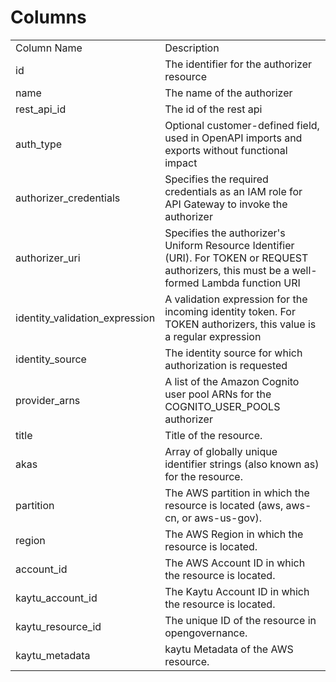 # Columns  

<table>
	<tr><td>Column Name</td><td>Description</td></tr>
	<tr><td>id</td><td>The identifier for the authorizer resource</td></tr>
	<tr><td>name</td><td>The name of the authorizer</td></tr>
	<tr><td>rest_api_id</td><td>The id of the rest api</td></tr>
	<tr><td>auth_type</td><td>Optional customer-defined field, used in OpenAPI imports and exports without functional impact</td></tr>
	<tr><td>authorizer_credentials</td><td>Specifies the required credentials as an IAM role for API Gateway to invoke the authorizer</td></tr>
	<tr><td>authorizer_uri</td><td>Specifies the authorizer&#39;s Uniform Resource Identifier (URI). For TOKEN or REQUEST authorizers, this must be a well-formed Lambda function URI</td></tr>
	<tr><td>identity_validation_expression</td><td>A validation expression for the incoming identity token. For TOKEN authorizers, this value is a regular expression</td></tr>
	<tr><td>identity_source</td><td>The identity source for which authorization is requested</td></tr>
	<tr><td>provider_arns</td><td>A list of the Amazon Cognito user pool ARNs for the COGNITO_USER_POOLS authorizer</td></tr>
	<tr><td>title</td><td>Title of the resource.</td></tr>
	<tr><td>akas</td><td>Array of globally unique identifier strings (also known as) for the resource.</td></tr>
	<tr><td>partition</td><td>The AWS partition in which the resource is located (aws, aws-cn, or aws-us-gov).</td></tr>
	<tr><td>region</td><td>The AWS Region in which the resource is located.</td></tr>
	<tr><td>account_id</td><td>The AWS Account ID in which the resource is located.</td></tr>
	<tr><td>kaytu_account_id</td><td>The Kaytu Account ID in which the resource is located.</td></tr>
	<tr><td>kaytu_resource_id</td><td>The unique ID of the resource in opengovernance.</td></tr>
	<tr><td>kaytu_metadata</td><td>kaytu Metadata of the AWS resource.</td></tr>
</table>
